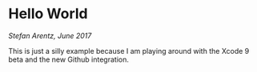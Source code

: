 #  Hello World
*Stefan Arentz, June 2017*

This is just a silly example because I am playing around with the Xcode 9 beta and the new Github integration.


